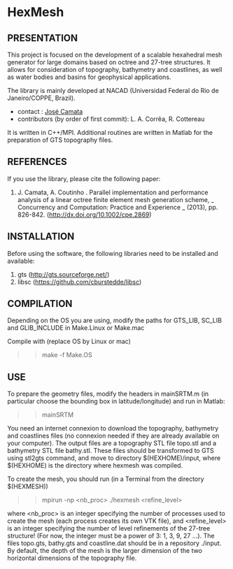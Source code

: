 # HexMesh

## PRESENTATION

This project is focused on the development of a scalable hexahedral mesh generator for large domains based on octree and 27-tree structures. It allows for consideration of topography, bathymetry and coastlines, as well as water bodies and basins for geophysical applications.

The library is mainly developed at NACAD (Universidad Federal do Rio de Janeiro/COPPE, Brazil).

* contact : [José Camata](mailto:camata@nacad.ufrj.br)
* contributors (by order of first commit): L. A. Corrêa, R. Cottereau

It is written in C++/MPI. Additional routines are written in Matlab for the preparation of GTS topography files.
 
## REFERENCES

If you use the library, please cite the following paper:
1. J. Camata, A. Coutinho . Parallel implementation and performance analysis of a linear octree finite element mesh generation scheme, _ Concurrency and Computation: Practice and Experience _ (2013), pp. 826-842. (http://dx.doi.org/10.1002/cpe.2869)

## INSTALLATION

Before using the software, the following libraries need to be installed and available:
1. gts (http://gts.sourceforge.net/)
1. libsc (https://github.com/cburstedde/libsc)

## COMPILATION

Depending on the OS you are using, modify the paths for GTS_LIB, SC_LIB and GLIB_INCLUDE in Make.Linux or Make.mac

Compile with (replace OS by Linux or mac)
>> make -f Make.OS

## USE

To prepare the geometry files, modify the headers in mainSRTM.m (in particular choose the bounding box in latitude/longitude) and run in Matlab:

>> mainSRTM

You need an internet connexion to download the topography, bathymetry and coastlines files (no connexion needed if they are already available on your computer). The output files are a topography STL file topo.stl and a bathymetry STL file bathy.stl. These files should be transformed to GTS using stl2gts command, and move to directory $(HEXHOME)/input, where $(HEXHOME) is the directory where hexmesh was compiled.

To create the mesh, you should run (in a Terminal from the directory $(HEXMESH))

>> mpirun -np <nb_proc> ./hexmesh <refine_level>

where <nb_proc> is an integer specifying the number of processes used to create the mesh (each process creates its own VTK file), and <refine_level> is an integer specifying the number of level refinements of the 27-tree structure! (For now, the integer must be a power of 3: 1, 3, 9, 27 …). The files topo.gts, bathy.gts and coastline.dat should be in a repository ./input. By default, the depth of the mesh is the larger dimension of the two horizontal dimensions of the topography file.
